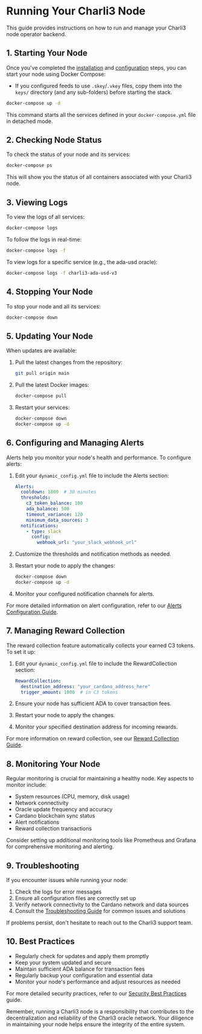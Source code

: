 # Running Your Charli3 Node

This guide provides instructions on how to run and manage your Charli3 node operator backend.

## 1. Starting Your Node

Once you've completed the [installation](installation-guide.md) and [configuration](configuration.md) steps, you can start your node using Docker Compose:

- If you configured feeds to use `.skey`/`.vkey` files, copy them into the `keys/` directory (and any sub-folders) before starting the stack.

```bash
docker-compose up -d
```

This command starts all the services defined in your `docker-compose.yml` file in detached mode.

## 2. Checking Node Status

To check the status of your node and its services:

```bash
docker-compose ps
```

This will show you the status of all containers associated with your Charli3 node.

## 3. Viewing Logs

To view the logs of all services:

```bash
docker-compose logs
```

To follow the logs in real-time:

```bash
docker-compose logs -f
```

To view logs for a specific service (e.g., the ada-usd oracle):

```bash
docker-compose logs -f charli3-ada-usd-v3
```

## 4. Stopping Your Node

To stop your node and all its services:

```bash
docker-compose down
```

## 5. Updating Your Node

When updates are available:

1. Pull the latest changes from the repository:
   ```bash
   git pull origin main
   ```

2. Pull the latest Docker images:
   ```bash
   docker-compose pull
   ```

3. Restart your services:
   ```bash
   docker-compose down
   docker-compose up -d
   ```

## 6. Configuring and Managing Alerts

Alerts help you monitor your node's health and performance. To configure alerts:

1. Edit your `dynamic_config.yml` file to include the Alerts section:

   ```yaml
   Alerts:
     cooldown: 1800  # 30 minutes
     thresholds:
       c3_token_balance: 100
       ada_balance: 500
       timeout_variance: 120
       minimum_data_sources: 3
     notifications:
       - type: slack
         config:
           webhook_url: "your_slack_webhook_url"
   ```

2. Customize the thresholds and notification methods as needed.
3. Restart your node to apply the changes:

   ```bash
   docker-compose down
   docker-compose up -d
   ```

4. Monitor your configured notification channels for alerts.

For more detailed information on alert configuration, refer to our [Alerts Configuration Guide](alerts-configuration.md).

## 7. Managing Reward Collection

The reward collection feature automatically collects your earned C3 tokens. To set it up:

1. Edit your `dynamic_config.yml` file to include the RewardCollection section:

   ```yaml
   RewardCollection:
     destination_address: "your_cardano_address_here"
     trigger_amount: 1000  # in C3 tokens
   ```

2. Ensure your node has sufficient ADA to cover transaction fees.
3. Restart your node to apply the changes.
4. Monitor your specified destination address for incoming rewards.

For more information on reward collection, see our [Reward Collection Guide](reward-collection.md).

## 8. Monitoring Your Node

Regular monitoring is crucial for maintaining a healthy node. Key aspects to monitor include:

- System resources (CPU, memory, disk usage)
- Network connectivity
- Oracle update frequency and accuracy
- Cardano blockchain sync status
- Alert notifications
- Reward collection transactions

Consider setting up additional monitoring tools like Prometheus and Grafana for comprehensive monitoring and alerting.

## 9. Troubleshooting

If you encounter issues while running your node:

1. Check the logs for error messages
2. Ensure all configuration files are correctly set up
3. Verify network connectivity to the Cardano network and data sources
4. Consult the [Troubleshooting Guide](troubleshooting.md) for common issues and solutions

If problems persist, don't hesitate to reach out to the Charli3 support team.

## 10. Best Practices

- Regularly check for updates and apply them promptly
- Keep your system updated and secure
- Maintain sufficient ADA balance for transaction fees
- Regularly backup your configuration and essential data
- Monitor your node's performance and adjust resources as needed

For more detailed security practices, refer to our [Security Best Practices](security-best-practices.md) guide.

Remember, running a Charli3 node is a responsibility that contributes to the decentralization and reliability of the Charli3 oracle network. Your diligence in maintaining your node helps ensure the integrity of the entire system.
